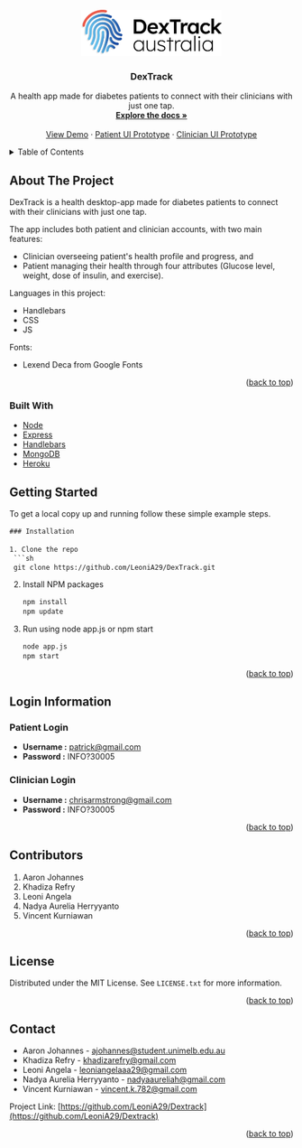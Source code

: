 <div id="top"></div>

<!-- PROJECT LOGO -->
<br />
<div align="center">
  <a href="https://github.com/LeoniA29/DexTrack">
    <img src="resources/logo.png" alt="Logo" width="250px" height=auto>
  </a>

<h3 align="center">DexTrack</h3>

  <p align="center">
    A health app made for diabetes patients to connect with their clinicians with just one tap.
    <br />
    <a href="https://github.com/LeoniA29/DexTrack"><strong>Explore the docs »</strong></a>
    <br />
    <br />
    <a href="http://dextrack.herokuapp.com">View Demo</a>
    ·
    <a href="https://xd.adobe.com/view/60028f76-614d-4394-98bb-9a3fb1d25e27-3551/?fullscreen">Patient UI Prototype</a>
    ·
    <a href="https://xd.adobe.com/view/0ef39a8e-f719-4960-9834-f58e62a24ff5-5ba0/?fullscreen">Clinician UI Prototype</a>
  </p>
</div>



<!-- TABLE OF CONTENTS -->
<details>
  <summary>Table of Contents</summary>
  <ol>
    <li>
      <a href="#about-the-project">About The Project</a>
      <ul>
        <li><a href="#built-with">Built With</a></li>
      </ul>
    </li>
    <li>
      <a href="#getting-started">Getting Started</a>
      <ul>
        <li><a href="#prerequisites">Prerequisites</a></li>
        <li><a href="#installation">Installation</a></li>
      </ul>
    </li>
    <li><a href="#usage">Usage</a></li>
    <li><a href="#contribors">Contributors</a></li>
    <li><a href="#license">License</a></li>
    <li><a href="#contact">Contact</a></li>
    <li><a href="#acknowledgments">Acknowledgments</a></li>
  </ol>
</details>



<!-- ABOUT THE PROJECT -->
## About The Project

DexTrack is a health desktop-app made for diabetes patients to connect with their clinicians with just one tap.

The app includes both patient and clinician accounts, with two main features:
* Clinician overseeing patient's health profile and progress, and 
* Patient managing their health through four attributes (Glucose level, weight, dose of insulin, and exercise).

Languages in this project:
* Handlebars
* CSS
* JS


Fonts:
* Lexend Deca from Google Fonts

<p align="right">(<a href="#top">back to top</a>)</p>



### Built With

* [Node](https://nodejs.org/en/)
* [Express](https://expressjs.com/)
* [Handlebars](https://handlebarsjs.com/)
* [MongoDB](https://www.mongodb.com/)
* [Heroku](https://www.heroku.com/)



<!-- GETTING STARTED -->
## Getting Started

To get a local copy up and running follow these simple example steps.


  ```
### Installation

1. Clone the repo
   ```sh
   git clone https://github.com/LeoniA29/DexTrack.git
   ```
2. Install NPM packages
   ```sh
   npm install
   npm update
   ```
3. Run using node app.js or npm start
   ```sh
   node app.js
   npm start
   ```

<p align="right">(<a href="#top">back to top</a>)</p>


<!-- LOGIN INFORMATION -->
## Login Information

### Patient Login
- **Username :** patrick@gmail.com
- **Password :** INFO?30005 

### Clinician Login
- **Username :** chrisarmstrong@gmail.com
- **Password :** INFO?30005

<p align="right">(<a href="#top">back to top</a>)</p>


<!-- CONTRIBORS -->
## Contributors

1. Aaron Johannes 
2. Khadiza Refry
3. Leoni Angela
4. Nadya Aurelia Herryyanto 
5. Vincent Kurniawan

<p align="right">(<a href="#top">back to top</a>)</p>



<!-- LICENSE -->
## License

Distributed under the MIT License. See `LICENSE.txt` for more information.

<p align="right">(<a href="#top">back to top</a>)</p>



<!-- CONTACT -->
## Contact

- Aaron Johannes - ajohannes@student.unimelb.edu.au
- Khadiza Refry - khadizarefry@gmail.com
- Leoni Angela - leoniangelaaa29@gmail.com
- Nadya Aurelia Herryyanto - nadyaaureliah@gmail.com
- Vincent Kurniawan - vincent.k.782@gmail.com

Project Link: [https://github.com/LeoniA29/Dextrack](https://github.com/LeoniA29/Dextrack)

<p align="right">(<a href="#top">back to top</a>)</p>















